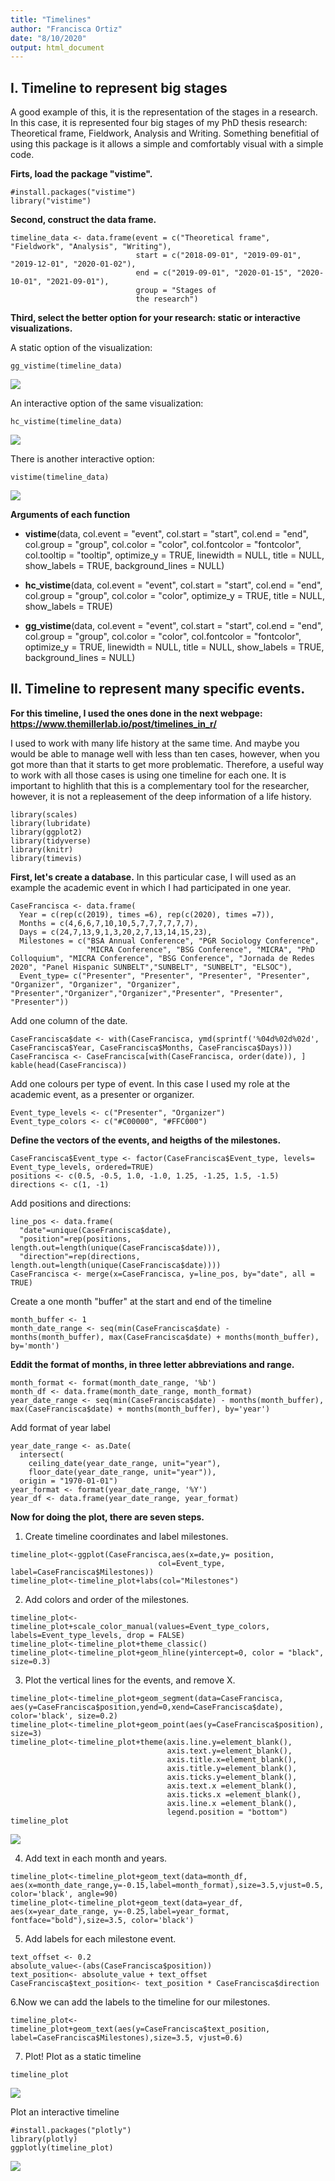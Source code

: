 ```yaml
---
title: "Timelines"
author: "Francisca Ortiz"
date: "8/10/2020"
output: html_document
---
```


## I. Timeline to represent big stages 

A good example of this, it is the representation of the stages in a research. In this case, it is represented four big stages of my PhD thesis research: Theoretical frame, Fieldwork, Analysis and Writing. Something benefitial of using this package is it allows a simple and comfortably visual with a simple code. 

**Firts, load the package "vistime".**
```{r message=FALSE, warning=FALSE}
#install.packages("vistime")
library("vistime")
```

**Second, construct the data frame.**
```{r message=FALSE, warning=FALSE}
timeline_data <- data.frame(event = c("Theoretical frame", "Fieldwork", "Analysis", "Writing"), 
                            start = c("2018-09-01", "2019-09-01", "2019-12-01", "2020-01-02"), 
                            end = c("2019-09-01", "2020-01-15", "2020-10-01", "2021-09-01"), 
                            group = "Stages of 
                            the research")
```

**Third, select the better option for your research: static or interactive visualizations.**

A static option of the visualization:
```{r message=FALSE, warning=FALSE}
gg_vistime(timeline_data) 
```
![](img/I_1static.png)

An interactive option of the same visualization:
```{r message=FALSE, warning=FALSE}
hc_vistime(timeline_data)
```
![](img/I_2interactive.png)


There is another interactive option:
```{r message=FALSE, warning=FALSE}
vistime(timeline_data)
```
![](img/I_3interactive.png)


**Arguments of each function**

- **vistime**(data, col.event = "event", col.start = "start", col.end = "end", col.group = "group", col.color = "color", col.fontcolor = "fontcolor", col.tooltip = "tooltip", optimize_y = TRUE, linewidth = NULL, title = NULL, show_labels = TRUE, background_lines = NULL)

- **hc_vistime**(data, col.event = "event", col.start = "start", col.end = "end", col.group = "group", col.color = "color", optimize_y = TRUE, title = NULL, show_labels = TRUE)

- **gg_vistime**(data, col.event = "event", col.start = "start", col.end = "end", col.group = "group", col.color = "color", col.fontcolor = "fontcolor", optimize_y = TRUE, linewidth = NULL, title = NULL, show_labels = TRUE, background_lines = NULL)


## II. Timeline to represent many specific events. 

**For this timeline, I used the ones done in the next webpage: https://www.themillerlab.io/post/timelines_in_r/**
 
I used to work with many life history at the same time. And maybe you would be able to manage well with less than ten cases, however, when you got more than that it starts to get more problematic. Therefore, a useful way to work with all those cases is using one timeline for each one. It is important to highlith that this is a complementary tool for the researcher, however, it is not a repleasement of the deep information of a life history. 

```{r message=FALSE, warning=FALSE}
library(scales)
library(lubridate)
library(ggplot2)
library(tidyverse)
library(knitr)
library(timevis)
```

**First, let's create a database.**
In this particular case, I will used as an example the academic event in which I had participated in one year.
```{r message=FALSE, warning=FALSE}
CaseFrancisca <- data.frame(
  Year = c(rep(c(2019), times =6), rep(c(2020), times =7)), 
  Months = c(4,6,6,7,10,10,5,7,7,7,7,7,7), 
  Days = c(24,7,13,9,1,3,20,2,7,13,14,15,23),
  Milestones = c("BSA Annual Conference", "PGR Sociology Conference", 
                 "MICRA Conference", "BSG Conference", "MICRA", "PhD Colloquium", "MICRA Conference", "BSG Conference", "Jornada de Redes 2020", "Panel Hispanic SUNBELT","SUNBELT", "SUNBELT", "ELSOC"), 
  Event_type= c("Presenter", "Presenter", "Presenter", "Presenter", "Organizer", "Organizer", "Organizer", "Presenter","Organizer","Organizer","Presenter", "Presenter", "Presenter")) 
```

Add one column of the date.
```{r message=FALSE, warning=FALSE}
CaseFrancisca$date <- with(CaseFrancisca, ymd(sprintf('%04d%02d%02d', CaseFrancisca$Year, CaseFrancisca$Months, CaseFrancisca$Days))) 
CaseFrancisca <- CaseFrancisca[with(CaseFrancisca, order(date)), ]
kable(head(CaseFrancisca))
```

Add one colours per type of event. In this case I used my role at the academic event, as a presenter or organizer.
```{r message=FALSE, warning=FALSE}
Event_type_levels <- c("Presenter", "Organizer") 
Event_type_colors <- c("#C00000", "#FFC000") 
```

**Define the vectors of the events, and heigths of the milestones.**
```{r message=FALSE, warning=FALSE}
CaseFrancisca$Event_type <- factor(CaseFrancisca$Event_type, levels= Event_type_levels, ordered=TRUE)
positions <- c(0.5, -0.5, 1.0, -1.0, 1.25, -1.25, 1.5, -1.5) 
directions <- c(1, -1) 
```

Add positions and directions:
```{r message=FALSE, warning=FALSE}
line_pos <- data.frame(
  "date"=unique(CaseFrancisca$date),
  "position"=rep(positions, length.out=length(unique(CaseFrancisca$date))),
  "direction"=rep(directions, length.out=length(unique(CaseFrancisca$date))))
CaseFrancisca <- merge(x=CaseFrancisca, y=line_pos, by="date", all = TRUE) 
```

Create a one month "buffer" at the start and end of the timeline
```{r message=FALSE, warning=FALSE}
month_buffer <- 1 
month_date_range <- seq(min(CaseFrancisca$date) - months(month_buffer), max(CaseFrancisca$date) + months(month_buffer), by='month')
```

**Eddit the format of months, in three letter abbreviations and range.**
```{r message=FALSE, warning=FALSE}
month_format <- format(month_date_range, '%b') 
month_df <- data.frame(month_date_range, month_format)
year_date_range <- seq(min(CaseFrancisca$date) - months(month_buffer), max(CaseFrancisca$date) + months(month_buffer), by='year')
```

Add format of year label
```{r message=FALSE, warning=FALSE}
year_date_range <- as.Date(
  intersect(
    ceiling_date(year_date_range, unit="year"),
    floor_date(year_date_range, unit="year")),  
  origin = "1970-01-01") 
year_format <- format(year_date_range, '%Y') 
year_df <- data.frame(year_date_range, year_format)
```


**Now for doing the plot, there are seven steps.**  
1. Create timeline coordinates and label milestones.
```{r message=FALSE, warning=FALSE}
timeline_plot<-ggplot(CaseFrancisca,aes(x=date,y= position, 
                                 col=Event_type, label=CaseFrancisca$Milestones)) 
timeline_plot<-timeline_plot+labs(col="Milestones") 
```

2. Add colors and order of the milestones.
```{r message=FALSE, warning=FALSE}
timeline_plot<-timeline_plot+scale_color_manual(values=Event_type_colors, labels=Event_type_levels, drop = FALSE) 
timeline_plot<-timeline_plot+theme_classic() 
timeline_plot<-timeline_plot+geom_hline(yintercept=0, color = "black", size=0.3)
```

3. Plot the vertical lines for the events, and remove X. 
```{r message=FALSE, warning=FALSE}
timeline_plot<-timeline_plot+geom_segment(data=CaseFrancisca, aes(y=CaseFrancisca$position,yend=0,xend=CaseFrancisca$date), color='black', size=0.2) 
timeline_plot<-timeline_plot+geom_point(aes(y=CaseFrancisca$position), size=3) 
timeline_plot<-timeline_plot+theme(axis.line.y=element_blank(),
                                   axis.text.y=element_blank(),
                                   axis.title.x=element_blank(),
                                   axis.title.y=element_blank(),
                                   axis.ticks.y=element_blank(),
                                   axis.text.x =element_blank(),
                                   axis.ticks.x =element_blank(),
                                   axis.line.x =element_blank(),
                                   legend.position = "bottom") 
timeline_plot
```
![](img/II_1plot.png)


4. Add text in each month and years.
```{r message=FALSE, warning=FALSE}
timeline_plot<-timeline_plot+geom_text(data=month_df, aes(x=month_date_range,y=-0.15,label=month_format),size=3.5,vjust=0.5, color='black', angle=90) 
timeline_plot<-timeline_plot+geom_text(data=year_df, aes(x=year_date_range, y=-0.25,label=year_format, fontface="bold"),size=3.5, color='black') 
```

5. Add labels for each milestone event.
```{r message=FALSE, warning=FALSE}
text_offset <- 0.2 
absolute_value<-(abs(CaseFrancisca$position)) 
text_position<- absolute_value + text_offset
CaseFrancisca$text_position<- text_position * CaseFrancisca$direction 
```

6.Now we can add the labels to the timeline for our milestones.
```{r message=FALSE, warning=FALSE}
timeline_plot<-timeline_plot+geom_text(aes(y=CaseFrancisca$text_position, label=CaseFrancisca$Milestones),size=3.5, vjust=0.6)
```

7. Plot!
Plot as a static timeline
```{r message=FALSE, warning=FALSE}
timeline_plot
```
![](img/II_2plot.png)


Plot an interactive timeline
```{r message=FALSE, warning=FALSE}
#install.packages("plotly")
library(plotly)
ggplotly(timeline_plot)
```
![](img/II_3plot.png)


